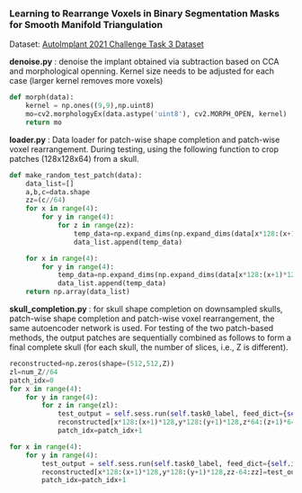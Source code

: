 ### Learning to Rearrange Voxels in Binary Segmentation Masks for Smooth Manifold Triangulation



Dataset: [AutoImplant 2021 Challenge Task 3 Dataset](https://autoimplant2021.grand-challenge.org/Dataset/)



**denoise.py** : denoise the implant obtained via subtraction based on CCA and morphological openning. Kernel size needs to be adjusted for each case (larger kernel removes more voxels)

```python
def morph(data):
    kernel = np.ones((9,9),np.uint8)
    mo=cv2.morphologyEx(data.astype('uint8'), cv2.MORPH_OPEN, kernel)
    return mo
```


**loader.py** : Data loader for patch-wise shape completion and patch-wise voxel rearrangement. During testing, using the following function to crop patches (128x128x64) from a skull.

```python
def make_random_test_patch(data):
    data_list=[]
    a,b,c=data.shape
    zz=(c//64)
    for x in range(4):
        for y in range(4):
            for z in range(zz):            
                temp_data=np.expand_dims(np.expand_dims(data[x*128:(x+1)*128,y*128:(y+1)*128,z*64:(z+1)*64],axis=0),axis=4)
                data_list.append(temp_data)

    for x in range(4):
        for y in range(4):
            temp_data=np.expand_dims(np.expand_dims(data[x*128:(x+1)*128,y*128:(y+1)*128,c-64:c],axis=0),axis=4)            
            data_list.append(temp_data)
    return np.array(data_list)
 ```

**skull_completion.py** : for skull shape completion on downsampled skulls, patch-wise shape completion and patch-wise voxel rearrangement, the same autoencoder network is used. For testing of the two patch-based methods, the output patches are sequentially combined as follows to form a final complete skull (for each skull, the number of slices, i.e., Z is different).  

```python
reconstructed=np.zeros(shape=(512,512,Z))
zl=num_Z//64
patch_idx=0
for x in range(4):
    for y in range(4):
        for z in range(zl):
            test_output = self.sess.run(self.task0_label, feed_dict={self.input_I: test_input[patch_idx]})
            reconstructed[x*128:(x+1)*128,y*128:(y+1)*128,z*64:(z+1)*64]=test_output[0,:,:,:]
            patch_idx=patch_idx+1

for x in range(4):
    for y in range(4):
        test_output = self.sess.run(self.task0_label, feed_dict={self.input_I: test_input[patch_idx]})
        reconstructed[x*128:(x+1)*128,y*128:(y+1)*128,zz-64:zz]=test_output[0,:,:,:]
        patch_idx=patch_idx+1
 ```
